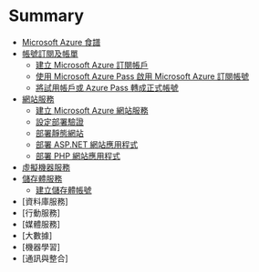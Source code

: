 # Summary

* [Microsoft Azure 食譜](README.md)
* [帳號訂閱及帳單](chapter01/Index.md)
   * [建立 Microsoft Azure 訂閱帳戶](chapter01/01_signup.md)
   * [使用 Microsoft Azure Pass 啟用 Microsoft Azure 訂閱帳號](chapter01/02_azurepass.md)
   * [將試用帳戶或 Azure Pass 轉成正式帳號](chapter01/03_migrate_subscription.md)
* [網站服務](chapter02/Index.md)
   * [建立 Microsoft Azure 網站服務](chapter02/01_create_a_website.md)
   * [設定部署驗證](chapter02/02_configure_authentication.md)
   * [部署靜態網站](chapter02/03_deploy_static_website.md)
   * [部署 ASP.NET 網站應用程式](chapter02/04_deploy_aspnet_website.md)
   * [部署 PHP 網站應用程式](chapter02/05_deploy_php_website.md)
* [虛擬機器服務](chapter03/Index.md)
* [儲存體服務](chapter04/Index.md)
   * [建立儲存體帳號](chapter04/01_create_storage_account.md)
* [資料庫服務]
* [行動服務]
* [媒體服務]
* [大數據]
* [機器學習]
* [通訊與整合]
